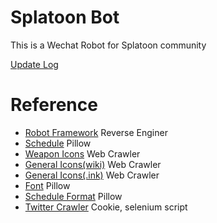 # Splatoon Bot
This is a Wechat Robot for Splatoon community

[Update Log](./UpdateLog.md)

# Reference
  - [Robot Framework](https://github.com/lich0821/WeChatFerry) Reverse Enginer
  - [Schedule](https://splatoon3.ink/data/schedules.json) Pillow
  - [Weapon Icons](https://leanny.github.io/splat3/database.html) Web Crawler
  - [General Icons(wiki)](https://splatoonwiki.org/wiki/Category:Splatoon_3_icons) Web Crawler
  - [General Icons(.ink)](https://splatoon3.ink/assets/splatnet/v2/) Web Crawler
  - [Font](https://github.com/North-West-Wind/splatoon3-fonts/tree/main/Decrypted) Pillow
  - [Schedule Format](https://github.com/Cypas/splatoon3-schedule/tree/main) Pillow
  - [Twitter Crawler](https://github.com/muzi-xiaoren/twitter_Crawler?tab=readme-ov-file#twitter_Crawler_3) Cookie, selenium script
